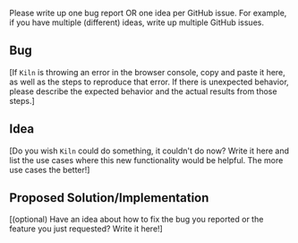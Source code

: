 Please write up one bug report OR one idea per GitHub issue. For example, if you have multiple (different) ideas, write up multiple GitHub issues.

## Bug
[If `Kiln` is throwing an error in the browser console, copy and paste it here, as well as the steps to reproduce that error. If there is unexpected behavior, please describe the expected behavior and the actual results from those steps.]

## Idea
[Do you wish `Kiln` could do something, it couldn't do now? Write it here and list the use cases where this new functionality would be helpful. The more use cases the better!]

## Proposed Solution/Implementation
[(optional) Have an idea about how to fix the bug you reported or the feature you just requested? Write it here!]

